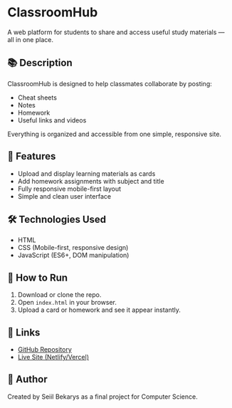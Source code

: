 # ClassroomHub

A web platform for students to share and access useful study materials — all in one place.

## 📚 Description
ClassroomHub is designed to help classmates collaborate by posting:
- Cheat sheets
- Notes
- Homework
- Useful links and videos

Everything is organized and accessible from one simple, responsive site.

## 🚀 Features
- Upload and display learning materials as cards
- Add homework assignments with subject and title
- Fully responsive mobile-first layout
- Simple and clean user interface

## 🛠 Technologies Used
- HTML
- CSS (Mobile-first, responsive design)
- JavaScript (ES6+, DOM manipulation)

## 📂 How to Run
1. Download or clone the repo.
2. Open `index.html` in your browser.
3. Upload a card or homework and see it appear instantly.

## 🔗 Links
- [GitHub Repository](https://github.com/Bekaggg1/Classroomhub)
- [Live Site (Netlify/Vercel)](https://your-deployed-url.netlify.app)

## 🙌 Author
Created by Seiil Bekarys as a final project for Computer Science.
